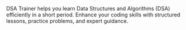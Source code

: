 DSA Trainer helps you learn Data Structures and Algorithms (DSA) efficiently in a short period. Enhance your coding skills with structured lessons, practice problems, and expert guidance.
